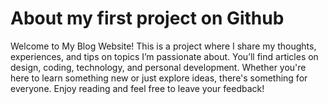 # About my first project on Github
Welcome to My Blog Website!
This is a project where I share my thoughts, experiences, and tips on topics I’m passionate about. You’ll find articles on design, coding, technology, and personal development.
Whether you're here to learn something new or just explore ideas, there's something for everyone. Enjoy reading and feel free to leave your feedback!
